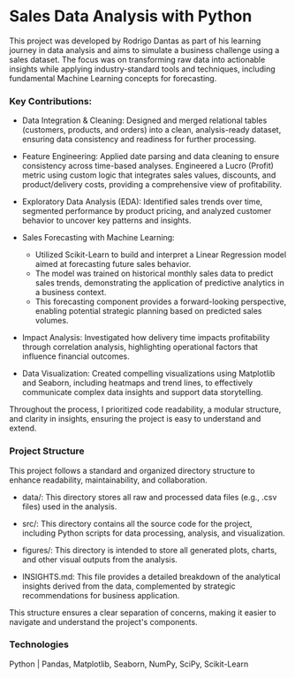 # Sales Data Analysis with Python
This project was developed by Rodrigo Dantas as part of his learning journey in data analysis and aims to simulate a business challenge using a sales dataset. The focus was on transforming raw data into actionable insights while applying industry-standard tools and techniques, including fundamental Machine Learning concepts for forecasting.

### Key Contributions:

- Data Integration & Cleaning: Designed and merged relational tables (customers, products, and orders) into a clean, analysis-ready dataset, ensuring data consistency and readiness for further processing.

- Feature Engineering: Applied date parsing and data cleaning to ensure consistency across time-based analyses. Engineered a Lucro (Profit) metric using custom logic that integrates sales values, discounts, and product/delivery costs, providing a comprehensive view of profitability.

- Exploratory Data Analysis (EDA): Identified sales trends over time, segmented performance by product pricing, and analyzed customer behavior to uncover key patterns and insights.

- Sales Forecasting with Machine Learning:
    - Utilized Scikit-Learn to build and interpret a Linear Regression model aimed at forecasting future sales behavior.
    - The model was trained on historical monthly sales data to predict sales trends, demonstrating the application of predictive analytics in a business context.
    - This forecasting component provides a forward-looking perspective, enabling potential strategic planning based on predicted sales volumes.

- Impact Analysis: Investigated how delivery time impacts profitability through correlation analysis, highlighting operational factors that influence financial outcomes.

- Data Visualization: Created compelling visualizations using Matplotlib and Seaborn, including heatmaps and trend lines, to effectively communicate complex data insights and support data storytelling.

Throughout the process, I prioritized code readability, a modular structure, and clarity in insights, ensuring the project is easy to understand and extend.

### Project Structure
This project follows a standard and organized directory structure to enhance readability, maintainability, and collaboration.

- data/: This directory stores all raw and processed data files (e.g., .csv files) used in the analysis.

- src/: This directory contains all the source code for the project, including Python scripts for data processing, analysis, and visualization.

- figures/: This directory is intended to store all generated plots, charts, and other visual outputs from the analysis.

- INSIGHTS.md: This file provides a detailed breakdown of the analytical insights derived from the data, complemented by strategic recommendations for business application.

This structure ensures a clear separation of concerns, making it easier to navigate and understand the project's components.

### Technologies
Python | Pandas, Matplotlib, Seaborn, NumPy, SciPy, Scikit-Learn